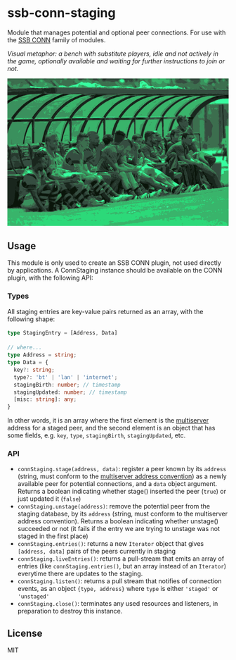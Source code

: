 # ssb-conn-staging

Module that manages potential and optional peer connections. For use with the [SSB CONN](https://github.com/staltz/ssb-conn) family of modules.

*Visual metaphor: a bench with substitute players, idle and not actively in the game, optionally available and waiting for further instructions to join or not.*

![staging.png](./staging.png)

## Usage

This module is only used to create an SSB CONN plugin, not used directly by applications. A ConnStaging instance should be available on the CONN plugin, with the following API:

### Types

All staging entries are key-value pairs returned as an array, with the following shape:

```typescript
type StagingEntry = [Address, Data]

// where...
type Address = string;
type Data = {
  key?: string;
  type?: 'bt' | 'lan' | 'internet';
  stagingBirth: number; // timestamp
  stagingUpdated: number; // timestamp
  [misc: string]: any;
}
```

In other words, it is an array where the first element is the [multiserver](https://github.com/ssbc/multiserver/) address for a staged peer, and the second element is an object that has some fields, e.g. `key`, `type`, `stagingBirth`, `stagingUpdated`, etc.

### API

* `connStaging.stage(address, data)`: register a peer known by its `address` (string, must conform to the [multiserver address convention](https://github.com/dominictarr/multiserver-address)) as a newly available peer for potential connections, and a `data` object argument. Returns a boolean indicating whether stage() inserted the peer (`true`) or just updated it (`false`)
* `connStaging.unstage(address)`: remove the potential peer from the staging database, by its `address` (string, must conform to the multiserver address convention). Returns a boolean indicating whether unstage() succeeded or not (it fails if the entry we are trying to unstage was not staged in the first place)
* `connStaging.entries()`: returns a new `Iterator` object that gives `[address, data]` pairs of the peers currently in staging
* `connStaging.liveEntries()`: returns a pull-stream that emits an array of entries (like `connStaging.entries()`, but an array instead of an `Iterator`) everytime there are updates to the staging.
* `connStaging.listen()`: returns a pull stream that notifies of connection events, as an object `{type, address}` where `type` is either `'staged'` or `'unstaged'`
* `connStaging.close()`: terminates any used resources and listeners, in preparation to destroy this instance.


## License

MIT
